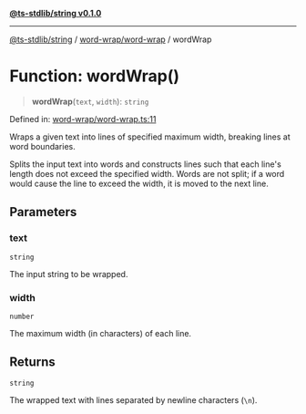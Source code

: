 [**@ts-stdlib/string v0.1.0**](../../../README.md)

***

[@ts-stdlib/string](../../../README.md) / [word-wrap/word-wrap](../README.md) / wordWrap

# Function: wordWrap()

> **wordWrap**(`text`, `width`): `string`

Defined in: [word-wrap/word-wrap.ts:11](https://github.com/gabaudette/ts-standard-library/blob/ff5d83fe4b66247fa084c3cd3ca7e6ef97c8bcfa/packages/string/src/word-wrap/word-wrap.ts#L11)

Wraps a given text into lines of specified maximum width, breaking lines at word boundaries.

Splits the input text into words and constructs lines such that each line's length does not exceed the specified width.
Words are not split; if a word would cause the line to exceed the width, it is moved to the next line.

## Parameters

### text

`string`

The input string to be wrapped.

### width

`number`

The maximum width (in characters) of each line.

## Returns

`string`

The wrapped text with lines separated by newline characters (`\n`).
